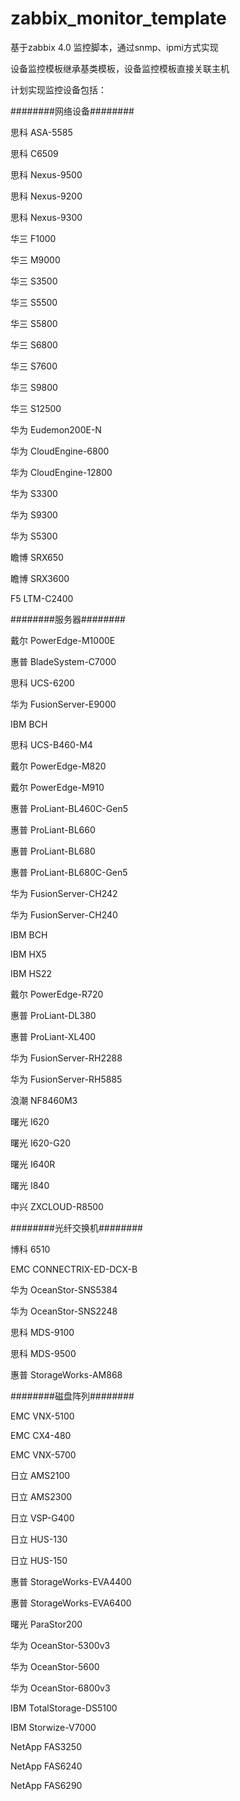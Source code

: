 # zabbix_monitor_template
基于zabbix 4.0 监控脚本，通过snmp、ipmi方式实现

设备监控模板继承基类模板，设备监控模板直接关联主机

计划实现监控设备包括：


########网络设备########

思科	ASA-5585

思科	C6509

思科	Nexus-9500

思科	Nexus-9200

思科	Nexus-9300

华三	F1000

华三	M9000

华三	S3500

华三	S5500

华三	S5800

华三	S6800

华三	S7600

华三	S9800

华三	S12500

华为	Eudemon200E-N

华为	CloudEngine-6800

华为	CloudEngine-12800

华为	S3300

华为	S9300

华为	S5300

瞻博	SRX650

瞻博	SRX3600

F5	LTM-C2400

########服务器########

戴尔	PowerEdge-M1000E

惠普	BladeSystem-C7000

思科	UCS-6200

华为	FusionServer-E9000

IBM	BCH

思科	UCS-B460-M4

戴尔	PowerEdge-M820

戴尔	PowerEdge-M910

惠普	ProLiant-BL460C-Gen5

惠普	ProLiant-BL660

惠普	ProLiant-BL680

惠普	ProLiant-BL680C-Gen5

华为	FusionServer-CH242

华为	FusionServer-CH240

IBM	BCH

IBM	HX5

IBM	HS22

戴尔	PowerEdge-R720

惠普	ProLiant-DL380

惠普	ProLiant-XL400

华为	FusionServer-RH2288

华为	FusionServer-RH5885

浪潮	NF8460M3

曙光	I620

曙光	I620-G20

曙光	I640R

曙光	I840

中兴	ZXCLOUD-R8500

########光纤交换机########

博科	6510

EMC	CONNECTRIX-ED-DCX-B

华为	OceanStor-SNS5384

华为	OceanStor-SNS2248

思科	MDS-9100

思科	MDS-9500

惠普	StorageWorks-AM868

########磁盘阵列########

EMC	VNX-5100

EMC	CX4-480

EMC	VNX-5700

日立	AMS2100

日立	AMS2300

日立	VSP-G400

日立	HUS-130

日立	HUS-150

惠普	StorageWorks-EVA4400

惠普	StorageWorks-EVA6400

曙光	ParaStor200

华为	OceanStor-5300v3

华为	OceanStor-5600

华为	OceanStor-6800v3

IBM	TotalStorage-DS5100

IBM	Storwize-V7000

NetApp	FAS3250

NetApp	FAS6240

NetApp	FAS6290
